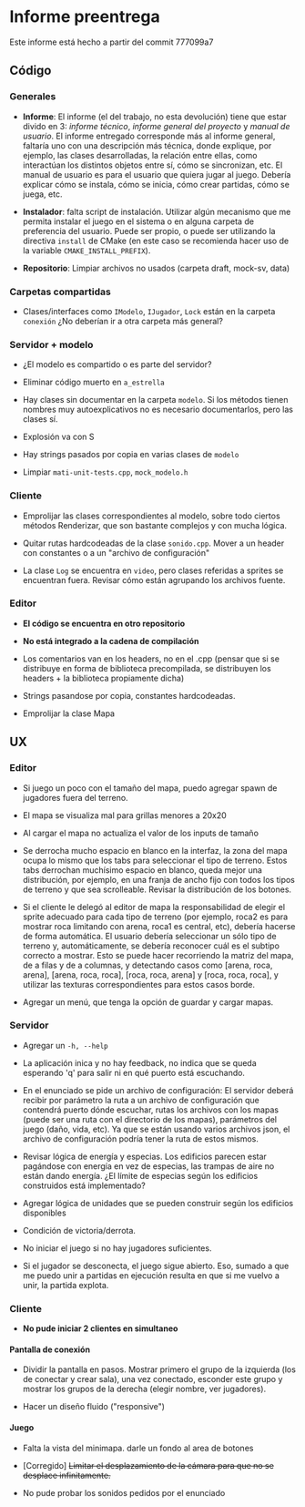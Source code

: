 # Informe preentrega

Este informe está hecho a partir del commit 777099a7

## Código

### Generales

* **Informe**: El informe (el del trabajo, no esta devolución) tiene que estar divido en 3: *informe técnico*, *informe general del proyecto* y *manual de usuario*.
El informe entregado corresponde más al informe general, faltaría uno con una descripción más técnica, donde explique, por ejemplo, las clases desarrolladas, la relación entre ellas, como interactúan los distintos objetos entre sí, cómo se sincronizan, etc. El manual de usuario es para el usuario que quiera jugar al juego. Debería explicar cómo se instala, cómo se inicia, cómo crear partidas, cómo se juega, etc.

* **Instalador**: falta script de instalación. Utilizar algún mecanismo que me permita instalar el juego en el sistema o en alguna carpeta de preferencia del usuario. Puede ser propio, o puede ser utilizando la directiva `install` de CMake (en este caso se recomienda hacer uso de la variable `CMAKE_INSTALL_PREFIX`).

* **Repositorio**: Limpiar archivos no usados (carpeta draft, mock-sv, data)

### Carpetas compartidas

* Clases/interfaces como `IModelo`, `IJugador`, `Lock` están en la carpeta `conexión` ¿No deberían ir a otra carpeta más general?

### Servidor + modelo

* ¿El modelo es compartido o es parte del servidor?

* Eliminar código muerto en `a_estrella`

* Hay clases sin documentar en la carpeta `modelo`. Si los métodos tienen nombres muy autoexplicativos no es necesario documentarlos, pero las clases sí.

* Explosión va con S

* Hay strings pasados por copia en varias clases de `modelo`

* Limpiar `mati-unit-tests.cpp`, `mock_modelo.h`

### Cliente

* Emprolijar las clases correspondientes al modelo, sobre todo ciertos métodos Renderizar, que son bastante complejos y con mucha lógica.

* Quitar rutas hardcodeadas de la clase `sonido.cpp`. Mover a un header con constantes o a un "archivo de configuración"

* La clase `Log` se encuentra en `video`, pero clases referidas a sprites se encuentran fuera. Revisar cómo están agrupando los archivos fuente.

### Editor

* **El código se encuentra en otro repositorio**

* **No está integrado a la cadena de compilación**

* Los comentarios van en los headers, no en el .cpp (pensar que si se distribuye en forma de biblioteca precompilada, se distribuyen los headers + la biblioteca propiamente dicha)

* Strings pasandose por copia, constantes hardcodeadas.

* Emprolijar la clase Mapa

## UX

### Editor

* Si juego un poco con el tamaño del mapa, puedo agregar spawn de jugadores fuera del terreno.

* El mapa se visualiza mal para grillas menores a 20x20

* Al cargar el mapa no actualiza el valor de los inputs de tamaño

* Se derrocha mucho espacio en blanco en la interfaz, la zona del mapa ocupa lo mismo que los tabs para seleccionar el tipo de terreno. Estos tabs derrochan muchísimo espacio en blanco, queda mejor una distribución, por ejemplo, en una franja de ancho fijo con todos los tipos de terreno y que sea scrolleable. Revisar la distribución de los botones.

* Si el cliente le delegó al editor de mapa la responsabilidad de elegir el sprite adecuado para cada tipo de terreno (por ejemplo, roca2 es para mostrar roca limitando con arena, roca1 es central, etc), debería hacerse de forma automática. El usuario debería seleccionar un sólo tipo de terreno y, automáticamente, se debería reconocer cuál es el subtipo correcto a mostrar. Esto se puede hacer recorriendo la matriz del mapa, de a filas y de a columnas, y detectando casos como [arena, roca, arena], [arena, roca, roca], [roca, roca, arena] y [roca, roca, roca], y utilizar las texturas correspondientes para estos casos borde.

* Agregar un menú, que tenga la opción de guardar y cargar mapas.

### Servidor

* Agregar un `-h, --help`

* La aplicación inica y no hay feedback, no indica que se queda esperando 'q' para salir ni en qué puerto está escuchando.

* En el enunciado se pide un archivo de configuración:  El servidor deberá recibir por parámetro la ruta a un archivo de configuración que contendrá puerto dónde escuchar, rutas los archivos con los mapas (puede ser una ruta con el directorio de los mapas), parámetros del juego (daño, vida, etc). Ya que se están usando varios archivos json, el archivo de configuración podría tener la ruta de estos mismos.

* Revisar lógica de energía y especias. Los edificios parecen estar pagándose con energía en vez de especias, las trampas de aire no están dando energía. ¿El límite de especias según los edificios construidos está implementado?

* Agregar lógica de unidades que se pueden construir según los edificios disponibles

* Condición de victoria/derrota.

* No iniciar el juego si no hay jugadores suficientes.

* Si el jugador se desconecta, el juego sigue abierto. Eso, sumado a que me puedo unir a partidas en ejecución resulta en que si me vuelvo a unir, la partida explota.

### Cliente

* **No pude iniciar 2 clientes en simultaneo**

#### Pantalla de conexión

* Dividir la pantalla en pasos. Mostrar primero el grupo de la izquierda (los de conectar y crear sala), una vez conectado, esconder este grupo y mostrar los grupos de la derecha (elegir nombre, ver jugadores).

* Hacer un diseño fluido ("responsive")

#### Juego

* Falta la vista del minimapa. darle un fondo al area de botones

* [Corregido] ~~Limitar el desplazamiento de la cámara para que no se desplace infinitamente.~~

* No pude probar los sonidos pedidos por el enunciado
